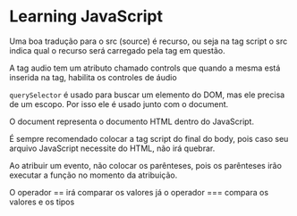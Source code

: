 # Learning JavaScript

Uma boa tradução para o src (source) é recurso, ou seja na tag script o src indica qual o recurso será carregado pela tag em questão.

A tag audio tem um atributo chamado controls que quando a mesma está inserida na tag, habilita os controles de áudio

```querySelector``` é usado para buscar um elemento do DOM, mas ele precisa de um escopo. Por isso ele é usado junto com o document.

O document representa o documento HTML dentro do JavaScript.

É sempre recomendado colocar a tag script do final do body, pois caso seu arquivo JavaScript necessite do HTML, não irá quebrar.

Ao atribuir um evento, não colocar os parênteses, pois os parênteses irão executar a função no momento da atribuição.

O operador == irá comparar os valores já o operador === compara os valores e os tipos
